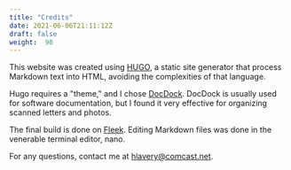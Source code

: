 ```yaml
---
title: "Credits"
date: 2021-06-06T21:11:12Z
draft: false
weight:  90
---
```


This website was created using [HUGO](https://gohugo.io),
a static site generator that process Markdown text into HTML, avoiding
the complexities of that language.

Hugo requires a "theme," and I chose [DocDock](https://docdock.vjeantet.fr).
DocDock is usually used for software documentation, but I found it very 
effective for organizing scanned letters and photos.

The final build is done on [Fleek](https://fleek.co). Editing Markdown files was done in the venerable terminal editor, nano.

For any questions, contact me at hlavery@comcast.net.
